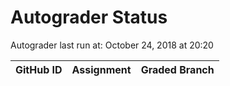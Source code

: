# Autograder Status
Autograder last run at: October 24, 2018 at 20:20

| GitHub ID | Assignment | Graded Branch |
|-----------|------------|---------------|
